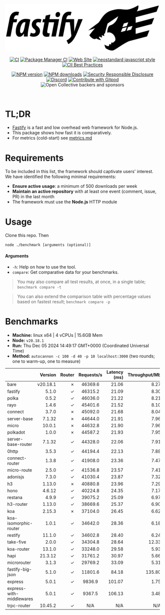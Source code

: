 <div align="center"> <a href="https://fastify.dev/">
    <img
      src="https://github.com/fastify/graphics/raw/HEAD/fastify-landscape-outlined.svg"
      width="650"
      height="auto"
    />
  </a>
</div>

<div align="center">

[![CI](https://github.com/fastify/fastify/actions/workflows/ci.yml/badge.svg?branch=master)](https://github.com/fastify/fastify/actions/workflows/ci.yml)
[![Package Manager
CI](https://github.com/fastify/fastify/workflows/package-manager-ci/badge.svg?branch=master)](https://github.com/fastify/fastify/actions/workflows/package-manager-ci.yml)
[![Web
SIte](https://github.com/fastify/fastify/workflows/website/badge.svg?branch=master)](https://github.com/fastify/fastify/actions/workflows/website.yml)
[![neostandard javascript style](https://img.shields.io/badge/code_style-neostandard-brightgreen?style=flat)](https://github.com/neostandard/neostandard)
[![CII Best Practices](https://bestpractices.coreinfrastructure.org/projects/7585/badge)](https://bestpractices.coreinfrastructure.org/projects/7585)

</div>

<div align="center">

[![NPM
version](https://img.shields.io/npm/v/fastify.svg?style=flat)](https://www.npmjs.com/package/fastify)
[![NPM
downloads](https://img.shields.io/npm/dm/fastify.svg?style=flat)](https://www.npmjs.com/package/fastify)
[![Security Responsible
Disclosure](https://img.shields.io/badge/Security-Responsible%20Disclosure-yellow.svg)](https://github.com/fastify/fastify/blob/main/SECURITY.md)
[![Discord](https://img.shields.io/discord/725613461949906985)](https://discord.gg/fastify)
[![Contribute with Gitpod](https://img.shields.io/badge/Contribute%20with-Gitpod-908a85?logo=gitpod&color=blue)](https://gitpod.io/#https://github.com/fastify/fastify)
![Open Collective backers and sponsors](https://img.shields.io/opencollective/all/fastify)

</div>

<br />

# TL;DR

* [Fastify](https://github.com/fastify/fastify) is a fast and low overhead web framework for Node.js.
* This package shows how fast it is comparatively.
* For metrics (cold-start) see [metrics.md](./METRICS.md)

# Requirements

To be included in this list, the framework should captivate users' interest. We have identified the following minimal requirements:
- **Ensure active usage**: a minimum of 500 downloads per week
- **Maintain an active repository** with at least one event (comment, issue, PR) in the last month
- The framework must use the **Node.js** HTTP module

# Usage

Clone this repo. Then

```
node ./benchmark [arguments (optional)]
```

#### Arguments

* `-h`: Help on how to use the tool.
* `compare`: Get comparative data for your benchmarks.

> You may also compare all test results, at once, in a single table; `benchmark compare -t`

> You can also extend the comparison table with percentage values based on fastest result; `benchmark compare -p`
# Benchmarks

* __Machine:__ linux x64 | 4 vCPUs | 15.6GB Mem
* __Node:__ `v20.18.1`
* __Run:__ Thu Dec 05 2024 14:49:17 GMT+0000 (Coordinated Universal Time)
* __Method:__ `autocannon -c 100 -d 40 -p 10 localhost:3000` (two rounds; one to warm-up, one to measure)

|                          | Version  | Router | Requests/s | Latency (ms) | Throughput/Mb |
| :--                      | --:      | --:    | :-:        | --:          | --:           |
| bare                     | v20.18.1 | ✗      | 46369.6    | 21.06        | 8.27          |
| fastify                  | 5.1.0    | ✓      | 46315.2    | 21.09        | 8.30          |
| polka                    | 0.5.2    | ✓      | 46036.0    | 21.22        | 8.21          |
| rayo                     | 1.4.6    | ✓      | 45401.6    | 21.52        | 8.10          |
| connect                  | 3.7.0    | ✗      | 45092.0    | 21.68        | 8.04          |
| server-base              | 7.1.32   | ✗      | 44644.0    | 21.91        | 7.96          |
| micro                    | 10.0.1   | ✗      | 44632.8    | 21.90        | 7.96          |
| polkadot                 | 1.0.0    | ✗      | 44587.2    | 21.93        | 7.95          |
| server-base-router       | 7.1.32   | ✓      | 44328.0    | 22.06        | 7.91          |
| 0http                    | 3.5.3    | ✓      | 44194.4    | 22.13        | 7.88          |
| connect-router           | 1.3.8    | ✓      | 41908.0    | 23.36        | 7.47          |
| micro-route              | 2.5.0    | ✓      | 41536.8    | 23.57        | 7.41          |
| adonisjs                 | 7.3.0    | ✓      | 41030.4    | 23.87        | 7.32          |
| h3                       | 1.13.0   | ✗      | 40880.8    | 23.96        | 7.29          |
| hono                     | 4.6.12   | ✓      | 40224.8    | 24.35        | 7.17          |
| restana                  | 4.9.9    | ✓      | 39075.2    | 25.09        | 6.97          |
| h3-router                | 1.13.0   | ✓      | 38669.6    | 25.37        | 6.90          |
| koa                      | 2.15.3   | ✗      | 37104.0    | 26.45        | 6.62          |
| koa-isomorphic-router    | 1.0.1    | ✓      | 34642.0    | 28.36        | 6.18          |
| restify                  | 11.1.0   | ✓      | 34602.8    | 28.40        | 6.24          |
| take-five                | 2.0.0    | ✓      | 34304.8    | 28.64        | 12.33         |
| koa-router               | 13.1.0   | ✓      | 33248.0    | 29.58        | 5.93          |
| hapi                     | 21.3.12  | ✓      | 31761.2    | 30.97        | 5.66          |
| microrouter              | 3.1.3    | ✓      | 29769.2    | 33.09        | 5.31          |
| fastify-big-json         | 5.1.0    | ✓      | 11801.6    | 84.18        | 135.80        |
| express                  | 5.0.1    | ✓      | 9836.9     | 101.07       | 1.75          |
| express-with-middlewares | 5.0.1    | ✓      | 9367.5     | 106.13       | 3.48          |
| trpc-router              | 10.45.2  | ✓      | N/A        | N/A          | N/A           |
